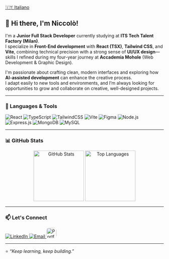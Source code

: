 [🇮🇹 Italiano](README.it.md)

## 👋 Hi there, I'm Niccolò!

I'm a **Junior Full Stack Developer** currently studying at **ITS Tech Talent Factory (Milan)**.  
I specialize in **Front-End development** with **React (TSX)**, **Tailwind CSS**, and **Vite**, combining technical precision with a strong sense of **UI/UX design**—skills I refined during my four-year journey at **Accademia Mohole** (Web Development & Graphic Design).  

I'm passionate about crafting clean, modern interfaces and exploring how **AI-assisted development** can enhance the creative process.  
I adapt easily to new tools and environments, and I’m always looking for opportunities to grow and collaborate on creative, well-designed projects.

---

### 🧠 Languages & Tools

<p align="left">
  <!-- Front-end -->
  <img src="https://img.shields.io/badge/React-61DAFB?style=for-the-badge&logo=react&logoColor=black" alt="React" />
  <img src="https://img.shields.io/badge/TypeScript-3178C6?style=for-the-badge&logo=typescript&logoColor=white" alt="TypeScript" />
  <img src="https://img.shields.io/badge/TailwindCSS-38B2AC?style=for-the-badge&logo=tailwind-css&logoColor=white" alt="TailwindCSS" />
  <img src="https://img.shields.io/badge/Vite-646CFF?style=for-the-badge&logo=vite&logoColor=white" alt="Vite" />
  
  
  <!-- Design -->
  <img src="https://img.shields.io/badge/Figma-F24E1E?style=for-the-badge&logo=figma&logoColor=white" alt="Figma" />
  
  <!-- Backend -->
  <img src="https://img.shields.io/badge/Node.js-339933?style=for-the-badge&logo=node.js&logoColor=white" alt="Node.js" />
  <img src="https://img.shields.io/badge/Express.js-000000?style=for-the-badge&logo=express&logoColor=white" alt="Express.js" />
  <img src="https://img.shields.io/badge/MongoDB-47A248?style=for-the-badge&logo=mongodb&logoColor=white" alt="MongoDB" />
  <img src="https://img.shields.io/badge/MySQL-4479A1?style=for-the-badge&logo=mysql&logoColor=white" alt="MySQL" />

</p>

---

### 📊 GitHub Stats

<p align="center">
  <img src="https://github-readme-stats.vercel.app/api?username=Niccolo-Maffioli&show_icons=true&theme=tokyonight" alt="GitHub Stats" height="160" />
  <img src="https://github-readme-stats.vercel.app/api/top-langs/?username=Niccolo-Maffioli&layout=compact&theme=tokyonight" alt="Top Languages" height="160" />
</p>

---

### 📫 Let's Connect

<p align="left">
  <a href="www.linkedin.com/in/niccolomaffioli" target="_blank">
    <img src="https://img.shields.io/badge/LinkedIn-0077B5?style=for-the-badge&logo=linkedin&logoColor=white" alt="LinkedIn" />
  </a>
  <a href="mailto:nico.maffioli@gmail.com">
    <img src="https://img.shields.io/badge/Email-D14836?style=for-the-badge&logo=gmail&logoColor=white" alt="Email" />
  </a>
  <a href="https://niccolo.dev" target="_blank">
    <img src="https://niccolo.dev/favicon.ico" alt="Portfolio" width="32" style="border-radius: 8px;" />
  </a>
</p>

---

⭐️ *“Keep learning, keep building.”*
